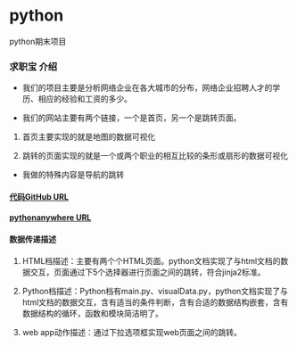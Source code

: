 # python
python期末项目

### 求职宝 介绍
- 我们的项目主要是分析网络企业在各大城市的分布，网络企业招聘人才的学历、相应的经验和工资的多少。

- 我们的网站主要有两个链接，一个是首页，另一个是跳转页面。

1. 首页主要实现的就是地图的数据可视化

2. 跳转的页面实现的就是一个或两个职业的相互比较的条形或扇形的数据可视化
- 我做的特殊内容是导航的跳转


#### [代码GitHub URL](https://github.com/chenting19/python/blob/master/Flask_job.zip)

#### [pythonanywhere URL]()

#### 数据传递描述
1. HTML档描述：主要有两个个HTML页面。python文档实现了与html文档的数据交互，页面通过下5个选择器进行页面之间的跳转，符合jinja2标准。

2. Python档描述：Python档有main.py、visualData.py，python文档实现了与html文档的数据交互，含有适当的条件判断，含有合适的数据结构嵌套，含有数据结构的循环，函数和模块简洁明了。

3. web app动作描述：通过下拉选项框实现web页面之间的跳转。
